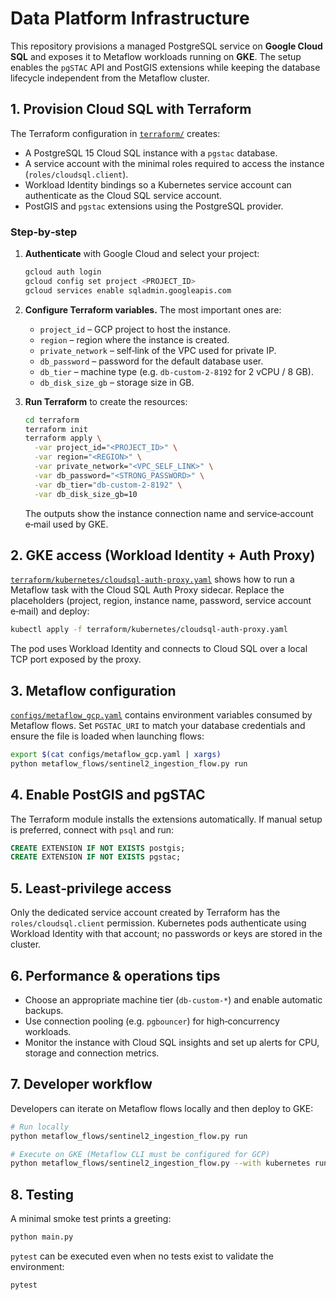 # Data Platform Infrastructure

This repository provisions a managed PostgreSQL service on **Google Cloud SQL** and exposes it to Metaflow workloads running on **GKE**.  The setup enables the `pgSTAC` API and PostGIS extensions while keeping the database lifecycle independent from the Metaflow cluster.

## 1. Provision Cloud SQL with Terraform

The Terraform configuration in [`terraform/`](terraform) creates:

- A PostgreSQL 15 Cloud SQL instance with a `pgstac` database.
- A service account with the minimal roles required to access the instance (`roles/cloudsql.client`).
- Workload Identity bindings so a Kubernetes service account can authenticate as the Cloud SQL service account.
- PostGIS and `pgstac` extensions using the PostgreSQL provider.

### Step‑by‑step

1. **Authenticate** with Google Cloud and select your project:

   ```bash
   gcloud auth login
   gcloud config set project <PROJECT_ID>
   gcloud services enable sqladmin.googleapis.com
   ```

2. **Configure Terraform variables.**  The most important ones are:

   - `project_id` – GCP project to host the instance.
   - `region` – region where the instance is created.
   - `private_network` – self‑link of the VPC used for private IP.
   - `db_password` – password for the default database user.
   - `db_tier` – machine type (e.g. `db-custom-2-8192` for 2 vCPU / 8 GB).
   - `db_disk_size_gb` – storage size in GB.

3. **Run Terraform** to create the resources:

   ```bash
   cd terraform
   terraform init
   terraform apply \
     -var project_id="<PROJECT_ID>" \
     -var region="<REGION>" \
     -var private_network="<VPC_SELF_LINK>" \
     -var db_password="<STRONG_PASSWORD>" \
     -var db_tier="db-custom-2-8192" \
     -var db_disk_size_gb=10
   ```

   The outputs show the instance connection name and service‑account e‑mail used by GKE.

## 2. GKE access (Workload Identity + Auth Proxy)

[`terraform/kubernetes/cloudsql-auth-proxy.yaml`](terraform/kubernetes/cloudsql-auth-proxy.yaml) shows how to run a Metaflow task with the Cloud SQL Auth Proxy sidecar. Replace the placeholders (project, region, instance name, password, service account e‑mail) and deploy:

```bash
kubectl apply -f terraform/kubernetes/cloudsql-auth-proxy.yaml
```

The pod uses Workload Identity and connects to Cloud SQL over a local TCP port exposed by the proxy.

## 3. Metaflow configuration

[`configs/metaflow_gcp.yaml`](configs/metaflow_gcp.yaml) contains environment variables consumed by Metaflow flows. Set `PGSTAC_URI` to match your database credentials and ensure the file is loaded when launching flows:

```bash
export $(cat configs/metaflow_gcp.yaml | xargs)
python metaflow_flows/sentinel2_ingestion_flow.py run
```

## 4. Enable PostGIS and pgSTAC

The Terraform module installs the extensions automatically. If manual setup is preferred, connect with `psql` and run:

```sql
CREATE EXTENSION IF NOT EXISTS postgis;
CREATE EXTENSION IF NOT EXISTS pgstac;
```

## 5. Least‑privilege access

Only the dedicated service account created by Terraform has the `roles/cloudsql.client` permission. Kubernetes pods authenticate using Workload Identity with that account; no passwords or keys are stored in the cluster.

## 6. Performance & operations tips

- Choose an appropriate machine tier (`db-custom-*`) and enable automatic backups.
- Use connection pooling (e.g. `pgbouncer`) for high‑concurrency workloads.
- Monitor the instance with Cloud SQL insights and set up alerts for CPU, storage and connection metrics.

## 7. Developer workflow

Developers can iterate on Metaflow flows locally and then deploy to GKE:

```bash
# Run locally
python metaflow_flows/sentinel2_ingestion_flow.py run

# Execute on GKE (Metaflow CLI must be configured for GCP)
python metaflow_flows/sentinel2_ingestion_flow.py --with kubernetes run
```

## 8. Testing

A minimal smoke test prints a greeting:

```bash
python main.py
```

`pytest` can be executed even when no tests exist to validate the environment:

```bash
pytest
```
